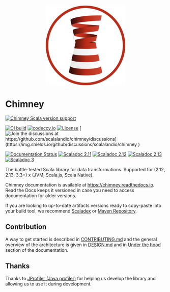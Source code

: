 <p align="center"><img src="gfx/chimney-logo-circle-matching.svg" alt="Chimney logo" height="250px" /></p>

# Chimney

[![Chimney Scala version support](https://index.scala-lang.org/scalalandio/chimney/chimney/latest.svg)](https://index.scala-lang.org/scalalandio/chimney/chimney)

[![CI build](https://github.com/scalalandio/chimney/actions/workflows/ci.yml/badge.svg?branch=master)](https://github.com/scalalandio/chimney/actions)
[![codecov.io](http://codecov.io/github/scalalandio/chimney/coverage.svg?branch=master)](http://codecov.io/github/scalalandio/chimney?branch=master)
[![License](http://img.shields.io/:license-Apache%202-green.svg)](http://www.apache.org/licenses/LICENSE-2.0.txt) [![Join the discussions at https://github.com/scalalandio/chimney/discussions](https://img.shields.io/github/discussions/scalalandio/chimney
)](https://github.com/scalalandio/chimney/discussions)

[![Documentation Status](https://readthedocs.org/projects/chimney/badge/?version=latest)](https://readthedocs.org/projects/chimney/builds/)
[![Scaladoc 2.11](https://javadoc.io/badge2/io.scalaland/chimney_2.11/scaladoc%202.11.svg)](https://javadoc.io/doc/io.scalaland/chimney_2.11)
[![Scaladoc 2.12](https://javadoc.io/badge2/io.scalaland/chimney_2.12/scaladoc%202.12.svg)](https://javadoc.io/doc/io.scalaland/chimney_2.12)
[![Scaladoc 2.13](https://javadoc.io/badge2/io.scalaland/chimney_2.13/scaladoc%202.13.svg)](https://javadoc.io/doc/io.scalaland/chimney_2.13)
[![Scaladoc 3](https://javadoc.io/badge2/io.scalaland/chimney_3/scaladoc%203.svg)](https://javadoc.io/doc/io.scalaland/chimney_3)

The battle-tested Scala library for data transformations. Supported for (2.12, 2.13, 3.3+) x (JVM, Scala.js, Scala Native).

Chimney documentation is available at https://chimney.readthedocs.io. Read the Docs keeps it versioned in case you need
to access documentation for older versions.

If you are looking to up-to-date artifacts versions ready to copy-paste into your build tool, we recommend
[Scaladex](https://index.scala-lang.org/scalalandio/chimney/artifacts/chimney) or
[Maven Repository](https://mvnrepository.com/search?q=chimney).

## Contribution

A way to get started is described in [CONTRIBUTING.md](CONTRIBUTING.md) and the general overview of the architecture
is given in [DESIGN.md](DESIGN.md) and in [Under the hood](https://chimney.readthedocs.io/under-the-hood/)
section of the documentation.

## Thanks

Thanks to [JProfiler (Java profiler)](https://www.ej-technologies.com/products/jprofiler/overview.html)
for helping us develop the library and allowing us to use it during development.
